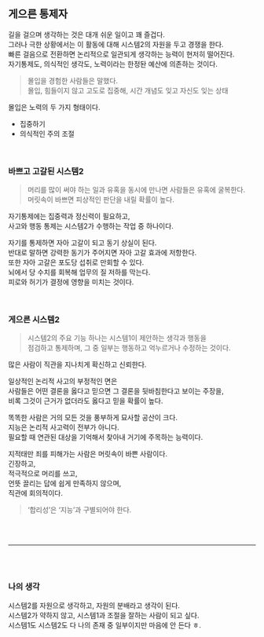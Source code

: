 ## 게으른 통제자
길을 걸으며 생각하는 것은 대개 쉬운 일이고 꽤 즐겁다.<br>
그러나 극한 상황에서는 이 활동에 대해 시스템2의 자원을 두고 경쟁을 한다.<br>
빠른 걸음으로 전환하면 논리적으로 일관되게 생각하는 능력이 현저히 떨어진다.<br>
자기통제도, 의식적인 생각도, 노력이라는 한정돤 예산에 의존하는 것이다.<br> 

> 몰입을 경험한 사람들은 말했다.<br>
> 몰입, 힘들이지 않고 고도로 집중해, 시간 개념도 잊고 자신도 잊는 상태

몰입은 노력의 두 가지 형태이다.
- 집중하기
- 의식적인 주의 조절

<br>

### 바쁘고 고갈된 시스템2

> 머리를 많이 써야 하는 일과 유혹을 동시에 만나면 사람들은 유혹에 굴복한다.<br>
> 머릿속이 바쁘면 피상적인 판단을 내릴 확률이 높다.

자기통제에는 집중력과 정신력이 필요하고,<br>
사고와 행동 통제는 시스템2가 수행하는 작업 중 하나이다.<br>

자기를 통제하면 자아 고갈이 되고 동기 상실이 된다.<br>
반대로 말하면 강력한 동기가 주어지면 자아 고갈 효과에 저항한다.<br>
또한 자아 고갈은 포도당 섭취로 만회할 수 있다.<br>
뇌에서 당 수치를 회복해 업무의 질 저하를 막는다.<br>
피로와 허기가 결정에 영향을 미치는 것이다.<br>

<br>

### 게으른 시스템2

> 시스템2의 주요 기능 하나는 시스템1이 제안하는 생각과 행동을<br>
> 점검하고 통제하며, 그 중 일부는 행동하고 억누르거나 수정하는 것이다.

많은 사람이 직관을 지나치게 확신하고 신뢰한다.<br>

일상적인 논리적 사고의 부정적인 면은<br>
사람들은 어떤 결론을 옳다고 믿으면 그 결론을 뒷바침한다고 보이는 주장을,<br>
비록 그것이 근거가 없더라도 옳다고 믿을 확률이 높다.<br>

똑똑한 사람은 거의 모든 것을 풍부하게 묘사할 공산이 크다.<br>
지능은 논리적 사고력이 전부가 아니다.<br>
필요할 때 연관된 대상을 기억해서 찾아내 거기에 주목하는 능력이다.<br>

지적태만 죄를 피해가는 사람은 머릿속이 바쁜 사람이다.<br>
긴장하고,<br>
적극적으로 머리를 쓰고,<br>
언뜻 끌리는 답에 쉽게 만족하지 않으며,<br>
직관에 회의적이다.<br>

> ‘합리성’은 ‘지능’과 구별되어야 한다.


<br>
<br>

___

<br>
<br>

### 나의 생각

시스템2를 자원으로 생각하고, 자원의 분배라고 생각이 된다.<br>
시스템2가 약하지 않고, 시스템1과 조절을 잘하는 사람이 되고 싶다.<br>
시스템1도 시스템2도 다 나의 존재 중 일부이지만 마음에 안 든다 ㅎ.


